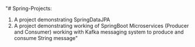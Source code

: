 "# Spring-Projects:
1. A project demonstrating SpringDataJPA
2. A project demonstrating working of SpringBoot Microservices (Producer and Consumer) working with Kafka messaging system to produce and consume String message" 
